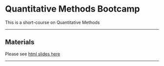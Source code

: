 # Quantitative Methods Bootcamp

This is a short-course on Quantitative Methods

---

## Materials

Please see [html slides here](https://ruettenauer.github.io/Bootcamp/Bootcamp_slides.html)

---
